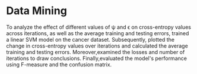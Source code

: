 # Data Mining 
To analyze the effect of different values of ψ and ϵ on cross-entropy values across iterations, 
as well as the average training and testing errors,  trained a linear SVM model on the cancer dataset. 
Subsequently, plotted the change in cross-entropy values over iterations and calculated the average training and testing errors. 
Moreover,examined the losses and number of iterations to draw conclusions. 
Finally,evaluated the model's performance using F-measure and the confusion matrix.

